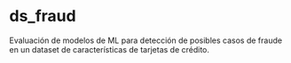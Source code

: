 # ds_fraud
Evaluación de modelos de ML para detección de posibles casos de fraude en un dataset de características de tarjetas de crédito.
